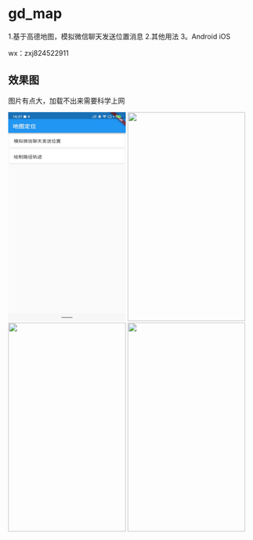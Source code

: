 # gd_map

1.基于高德地图，模拟微信聊天发送位置消息
2.其他用法
3。Android iOS

wx：zxj824522911

## 效果图
图片有点大，加载不出来需要科学上网

<div>
   <img src="https://github.com/zhou-Flutter/gd_map/blob/master/assets/demo/demo04.jpg?raw=true" width="240px" height="426px"/>
   <img src="https://github.com/zhou-Flutter/gd_map/blob/master/assets/demo/demo01.gif?raw=true" width="240px" height="426px"/>
   <img src="https://github.com/zhou-Flutter/gd_map/blob/master/assets/demo/demo02.gif?raw=true" width="240px" height="426px"/>
   <img src="https://github.com/zhou-Flutter/gd_map/blob/master/assets/demo/demo03.gif?raw=true" width="240px" height="426px"/>
   
   
     
        
    
</div>

